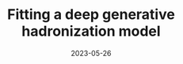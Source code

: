 ---
title: "Fitting a deep generative hadronization model"
date: 2023-05-26
venue: JHEP 09 (2023) 084
link: https://doi.org/10.1007/JHEP09(2023)084
inspire_id: 2663239
authors: Jay Chan, Xiangyang Ju, Adam Kania,  et al.
bibtex: '@article{Chan:2023ume,\n archiveprefix = {arXiv},\n author = {Chan, Jay and Ju, Xiangyang and Kania, Adam and Nachman, Benjamin and Sangli, Vishnu and Siodmok, Andrzej},\n doi = {10.1007/JHEP09(2023)084},\n eprint = {2305.17169},\n journal = {JHEP},\n pages = {084},\n primaryclass = {hep-ph},\n title = {{Fitting a deep generative hadronization model}},\n volume = {09},\n year = {2023}\n}\n'
---